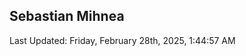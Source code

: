 <h2>Sebastian Mihnea</h2>

<!--RECENT_ACTIVITY:start-->
<!--RECENT_ACTIVITY:end-->
<!--RECENT_ACTIVITY:last_update-->
Last Updated: Friday, February 28th, 2025, 1:44:57 AM
<!--RECENT_ACTIVITY:last_update_end-->

<!---LOL-STATS-START-HERE--->
<!---LOL-STATS-END-HERE--->
